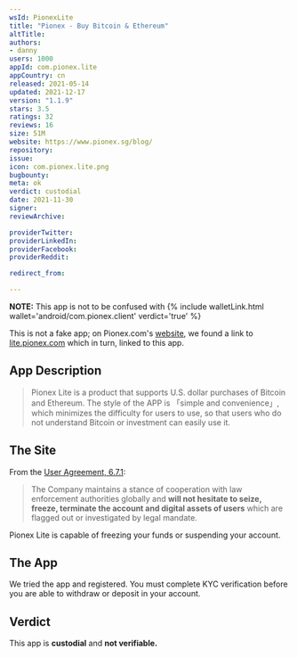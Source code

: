 ```yaml
---
wsId: PionexLite
title: "Pionex - Buy Bitcoin & Ethereum"
altTitle: 
authors:
- danny
users: 1000
appId: com.pionex.lite
appCountry: cn
released: 2021-05-14
updated: 2021-12-17
version: "1.1.9"
stars: 3.5
ratings: 32
reviews: 16
size: 51M
website: https://www.pionex.sg/blog/
repository: 
issue: 
icon: com.pionex.lite.png
bugbounty: 
meta: ok
verdict: custodial
date: 2021-11-30
signer: 
reviewArchive:

providerTwitter: 
providerLinkedIn: 
providerFacebook: 
providerReddit: 

redirect_from:

---
```


**NOTE:** This app is not to be confused with {% include walletLink.html wallet='android/com.pionex.client' verdict='true' %}

This is not a fake app; on Pionex.com's [website](https://www.pionex.com/en-US/), we found a link to [lite.pionex.com](https://lite.pionex.com/) which in turn, linked to this app.

## App Description

> Pionex Lite is a product that supports U.S. dollar purchases of Bitcoin and Ethereum. The style of the APP is 「simple and convenience」, which minimizes the difficulty for users to use, so that users who do not understand Bitcoin or investment can easily use it.

## The Site

From the [User Agreement, 6.7.1](https://www.pionex.sg/blog/user-agreement/):

> The Company maintains a stance of cooperation with law enforcement authorities globally and **will not hesitate to seize, freeze, terminate the account and digital assets of users** which are flagged out or investigated by legal mandate.

Pionex Lite is capable of freezing your funds or suspending your account.

## The App

We tried the app and registered. You must complete KYC verification before you are able to withdraw or deposit in your account.

## Verdict

This app is **custodial** and **not verifiable.**